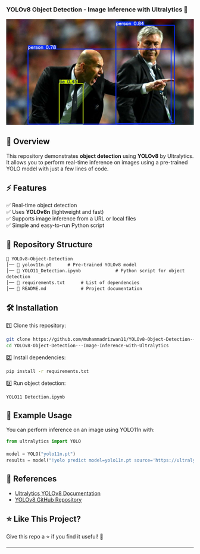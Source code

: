 
### **YOLOv8 Object Detection - Image Inference with Ultralytics** 🚀  

![YOLOv8 Detection](https://github.com/muhammadrizwan11/YOLOv8-Object-Detection---Image-Inference-with-Ultralytics/blob/main/zidane%20(2).jpg)  

## **📌 Overview**  
This repository demonstrates **object detection** using **YOLOv8** by Ultralytics. It allows you to perform real-time inference on images using a pre-trained YOLO model with just a few lines of code.  

## **⚡ Features**  
✅ Real-time object detection  
✅ Uses **YOLOv8n** (lightweight and fast)  
✅ Supports image inference from a URL or local files  
✅ Simple and easy-to-run Python script  

## **📂 Repository Structure**  
```
📁 YOLOv8-Object-Detection
│── 📜 yolov11n.pt      # Pre-trained YOLOv8 model
│── 📜 YOLO11_Detection.ipynb             # Python script for object detection
│── 📜 requirements.txt      # List of dependencies
│── 📜 README.md             # Project documentation
```

## **🛠 Installation**  
1️⃣ Clone this repository:  
```bash
git clone https://github.com/muhammadrizwan11/YOLOv8-Object-Detection---Image-Inference-with-Ultralytics.git
cd YOLOv8-Object-Detection---Image-Inference-with-Ultralytics
```
2️⃣ Install dependencies:  
```bash
pip install -r requirements.txt
```
3️⃣ Run object detection:  
```bash
YOLO11 Detection.ipynb
```

## **📸 Example Usage**  
You can perform inference on an image using YOLO11n with:  
```python
from ultralytics import YOLO  

model = YOLO("yolo11n.pt")  
results = model("!yolo predict model=yolo11n.pt source='https://ultralytics.com/images/zidane.jpg'", save=True)
```



## **📌 References**  
- [Ultralytics YOLOv8 Documentation](https://docs.ultralytics.com/)  
- [YOLOv8 GitHub Repository](https://github.com/ultralytics/ultralytics)  

## **⭐ Like This Project?**  
Give this repo a ⭐ if you find it useful! 🚀  

---

